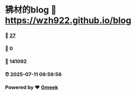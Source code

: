 # 狒材的blog :link: https://wzh922.github.io/blog 
### :page_facing_up: [27](https://wzh922.github.io/blog/tag.html) 
### :speech_balloon: 0 
### :hibiscus: 141092 
### :alarm_clock: 2025-07-11 09:59:56 
### Powered by :heart: [Gmeek](https://github.com/Meekdai/Gmeek)
